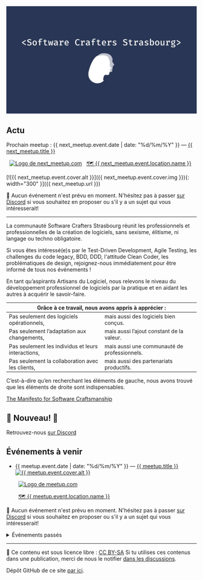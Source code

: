 <style>
/** Dark mode depending on OS setting **/
@media (prefers-color-scheme: dark) { 
body,tr,tr:nth-child(2n),td,th {
 color: #eee; background: #293656;
}
tr,th,td { border-color:#eee }
a { color: #7a9bff; } 
} 
.text-gray{ color: #91a8dc !important; } 
</style>
<!--
{% assign event_categories = "meetup, conference" | split: ", " %}

{% assign meetups = site.posts | where_exp: "category", 'event_categories[category] != empty ' %} 
{% assign today =  "now" | date: "%Y-%m-%d" %}
{% assign past_meetups = meetups | where_exp:"item", "item.event.date <  today"  %}
{% assign next_meetups = meetups | where_exp:"item", "item.event.date >= today" | reverse %}
{% assign next_meetup = next_meetups | first %}
-->

<div style="text-align:center">
<img alt="Logo du Software Crafters Strasbourg"
src="/assets/img/swcraftsxb-logo-grand.jpeg"
width="600" />
</div>

## Actu

<!-- {% if next_meetup %} -->
Prochain meetup :
{{ next_meetup.event.date | date: "%d/%m/%Y" }} — <a href="{{ next_meetup.url }}">{{ next_meetup.title }}</a>
<!-- {% if next_meetup.event.registration.url %} --> <a title="Inscription sur le site Meetup.com" href="{{ next_meetup.event.registration.url }}" target="_blank" style="margin-left: 0.5rem;"><img  alt="Logo de next_meetup.com" src="/assets/img/event_registration_icon_{{ next_meetup.event.registration.type }}.png" style="height:1rem;margin-bottom: -0.1rem;"/></a><!-- {% endif %} -->
<!-- {% if next_meetup.event.location.url %} --> <a title="Lieu de l'événement" href="{{ next_meetup.event.location.url }}" target="_blank" style="margin-left: 0.5rem;">🗺 {{ next_meetup.event.location.name }}</a><!-- {% endif %} -->

<!-- {% if next_meetup.event.cover.img %} -->

[![{{ next_meetup.event.cover.alt }}]({{ next_meetup.event.cover.img }}){: width="300" }]({{ next_meetup.url }})

<!-- {% endif %} -->

<!-- {% else %} -->

🥲 Aucun événement n'est prévu en moment. N'hésitez pas à passer [sur Discord](https://discord.gg/s2USaKanCU) si vous souhaitez en proposer ou s'il y a un sujet qui vous intéresserait!

<!-- {% endif %} -->

***

La communauté <span lang="en-Gb">Software Crafters</span> Strasbourg réunit les professionnels et professionnelles de la création de logiciels, sans sexisme, élitisme, ni langage ou techno obligatoire.

Si vous êtes intéressé(e)s par le Test-Driven Development, Agile Testing, les <span lang="en-Gb">challenges</span> du code <span lang="en-Gb">legacy</span>, BDD, DDD, l'attitude Clean Coder, les problématiques de <span lang="en-Gb">design</span>, rejoignez-nous immédiatement pour être informé de tous nos événements !

En tant qu’aspirants Artisans du Logiciel, nous relevons le niveau du développement professionnel de logiciels par la pratique et en aidant les autres à acquérir le savoir-faire.

<table>
  <thead>
    <tr>
      <th colspan="2">Grâce à ce travail, nous avons appris à apprécier :</th>
    </tr>
  </thead>
  <tbody>
    <tr>
      <td>Pas seulement des logiciels opérationnels,</td>
      <td>mais aussi des logiciels bien conçus.</td>
    </tr>
    <tr>
      <td>Pas seulement l’adaptation aux changements,</td>
      <td>mais aussi l’ajout constant de la valeur.</td>
    </tr>
    <tr>
      <td>Pas seulement les individus et leurs interactions,</td>
      <td>mais aussi une communauté de professionnels.</td>
    </tr>
    <tr>
      <td>Pas seulement la collaboration avec les clients,</td>
      <td>mais aussi des partenariats productifs.</td>
    </tr>
  </tbody>
</table>

C’est-à-dire qu’en recherchant les éléments de gauche, nous avons trouvé que les éléments de droite sont indispensables.

[The Manifesto for Software Craftsmanship](http://manifesto.softwarecraftsmanship.org/)

## 🎉 Nouveau! 🎉

Retrouvez-nous [sur Discord](https://discord.gg/s2USaKanCU)

## Événements à venir

<!-- {% if next_meetups %} -->
<ul>
<!-- {% for meetup in next_meetups %} -->
<li>{{ meetup.event.date | date: "%d/%m/%Y" }} — <a href="{{ meetup.url }}">{{ meetup.title }}</a>

<!-- {% if meetup.event.cover.img %} -->
<br/>
<a href="{{ meetup.url }}"><img alt="{{ meetup.event.cover.alt }}"
src="{{ meetup.event.cover.img }}"
width="300"/></a>
<!-- {% endif %} -->

<!-- {% if meetup.event.registration.url or meetup.event.location.url %} -->
<br/>
<!-- {% endif %} -->

<!-- {% if meetup.event.registration.url %} -->
<a title="Inscription sur le site Meetup.com" href="{{ meetup.event.registration.url }}" target="_blank" style="margin-left: 0.5rem;"><img  alt="Logo de meetup.com" src="/assets/img/event_registration_icon_{{ meetup.event.registration.type }}.png" style="height:1rem;margin-bottom: -0.1rem;"/></a>
<!-- {% endif %} -->

<!-- {% if meetup.event.location.url %} -->
<a title="Lieu de l'événement" href="{{ meetup.event.location.url }}" target="_blank" style="margin-left: 0.5rem;">🗺 {{ meetup.event.location.name }}</a>
<!-- {% endif %} -->


</li>
<!-- {% endfor %} -->
</ul>

<!-- {% else %} -->

🥲 Aucun événement n'est prévu en moment. N'hésitez pas à passer [sur Discord](https://discord.gg/s2USaKanCU) si vous souhaitez en proposer ou s'il y a un sujet qui vous intéresserait!
<!-- {% endif %} -->

<details>
<summary style="cursor: pointer">Événements passés</summary>

<table><tbody>
<!-- {% for meetup in past_meetups %} -->
  <tr>
    <td>{{ meetup.event.date | date: "%d/%m/%Y" }}</td><td><a href="{{ meetup.url }}">{{ meetup.title }}</a>
<!-- {% if meetup.event.pictures.url %} -->
    <a title="Photos de l'événement" href="{{ meetup.event.pictures.url }}" target="_blank" style="margin-left: 0.5rem;" >📸</a>
<!-- {% endif %} -->
    </td>
   </tr>
<!-- {% endfor %} -->
</tbody></table>
</details>

***
 
📜 Ce contenu est sous licence libre : [CC BY-SA](https://creativecommons.org/licenses/by-sa/4.0/deed.fr)
Si tu utilises ces contenus dans une publication, merci de nous le notifier [dans les discussions](https://github.com/swcraftstras/swcraftstras.github.io/discussions/categories/attributions-cc-by-sa).

Dépôt GitHub de ce site [par ici](https://github.com/swcraftstras/swcraftstras.github.io).
